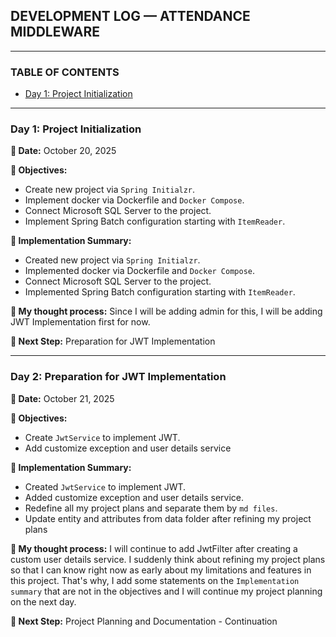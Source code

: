 ## DEVELOPMENT LOG — ATTENDANCE MIDDLEWARE

---
### TABLE OF CONTENTS
- [Day 1: Project Initialization](#day-1-project-initialization)

---
### Day 1: Project Initialization
**📅 Date:** October 20, 2025

**🎯 Objectives:**
- Create new project via `Spring Initialzr`.
- Implement docker via Dockerfile and `Docker Compose`.
- Connect Microsoft SQL Server to the project.
- Implement Spring Batch configuration starting with `ItemReader`.

**📝 Implementation Summary:**
- Created new project via `Spring Initialzr`.
- Implemented docker via Dockerfile and `Docker Compose`.
- Connect Microsoft SQL Server to the project.
- Implemented Spring Batch configuration starting with `ItemReader`.

**💭 My thought process:** Since I will be adding admin for this, I will be adding JWT Implementation first for now.

**📌 Next Step:** Preparation for JWT Implementation

---
### Day 2: Preparation for JWT Implementation
**📅 Date:** October 21, 2025

**🎯 Objectives:**
- Create `JwtService` to implement JWT.
- Add customize exception and user details service

**📝 Implementation Summary:**
- Created `JwtService` to implement JWT.
- Added customize exception and user details service.
- Redefine all my project plans and separate them by `md files`.
- Update entity and attributes from data folder after refining my project plans

**💭 My thought process:** I will continue to add JwtFilter after creating a custom user details service. 
I suddenly think about refining my project plans so that I can know right now as early about my 
limitations and features in this project. That's why, I add some statements on the `Implementation summary` that are 
not in the objectives and I will continue my project planning on the next day. 

**📌 Next Step:** Project Planning and Documentation - Continuation